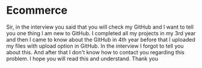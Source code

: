 # Ecommerce
Sir, in the interview you said that you will check my GitHub and I want to tell you one thing I am new to GitHub. I completed all my projects in my 3rd year and then I came to know about the GitHub in 4th year before that I uploaded my files with upload option in GitHub. 
In the interview I forgot to tell you about this. And after that I don't know how to contact you regarding this problem. I hope you will read this and understand.
Thank you 
